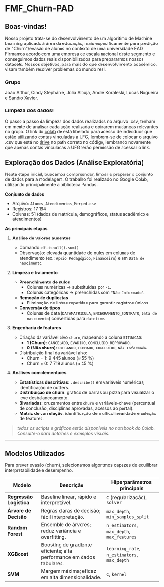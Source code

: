 # FMF_Churn-PAD

## Boas-vindas!
Nosso projeto trata-se do desenvolvimento de um algoritimo de Machine Learning aplicado à área da educação, mais especificamente para predição de "Churn"/evasão de alunos no contexto de uma universidade EAD. 
Firmamos acordo com uma empresa de escala nacional deste segmento e conseguimos dados reais disponibilizados para prepararmos nossos datasets. Nossos objetivos, para mais do que desenvolvimento acadêmico, visam também resolver problemas do mundo real.

### Grupo
João Arthur, Cindy Stephánie, Júlia Albuja, André Koraleski, Lucas Nogueira e Sandro Xavier.


### Limpeza dos dados!

O passo a passo da limpeza dos dados realizados no arquivo .csv, tenham em mente de analisar cada ação realizada e opinarem mudanças relevantes no grupo. O link do [colab](https://colab.research.google.com/drive/1eoWDy48g5JCYWvaJrJmGMkxPT6pWQXM7?usp=sharing) de está liberado para acesso de indivíduos que estão utilizando contas vinculadas a UFG, lembrem-se de colocar o arquivo .csv que está no [drive](https://drive.google.com/drive/folders/1G6vIumLHe8rB-FUZhAe4ovnqerbAlr7X?usp=sharing) no path correto no código, lembrando novamente que apenas contas vinculadas a UFG terão permissão de acessar o link.

## Exploração dos Dados (Análise Exploratória)

Nesta etapa inicial, buscamos compreender, limpar e preparar o conjunto de dados para a modelagem. O trabalho foi realizado no Google Colab, utilizando principalmente a biblioteca Pandas.

**Conjunto de dados**  
- Arquivo: `Alunos_Atendimentos_Merged.csv`  
- Registros: 17 164  
- Colunas: 51 (dados de matrícula, demográficos, status acadêmico e atendimentos)

**As principais etapas**  
1. **Análise de valores ausentes**  
   - Comando: `df.isnull().sum()`  
   - Observação: elevada quantidade de nulos em colunas de atendimento (ex.: `Apoio Pedagógico`, `Financeiro`) e em `Data de nascimento`.

2. **Limpeza e tratamento**  
   - **Preenchimento de nulos**  
     - Colunas numéricas → substituídas por `-1`.  
     - Colunas categóricas → preenchidas com `"Não Informado"`.  
   - **Remoção de duplicatas**  
     - Eliminação de linhas repetidas para garantir registros únicos.  
   - **Conversão de tipos**  
     - Colunas de data (`DATAMATRICULA`, `ENCERRAMENTO_CONTRATO`, `Data de nascimento`) convertidas para `datetime`.

3. **Engenharia de features**  
   - Criação da variável alvo `churn`, mapeando a coluna `SITUACAO`:  
     - **1 (Churn)**: `CANCELADO`, `EVADIDO`, `CONCLUIDO_REPROVADO`.  
     - **0 (Não churn)**: `CURSANDO`, `FORMADO`, `CONCLUIDO`, `Não Informado`.  
   - Distribuição final da variável alvo:  
     - Churn = 1: 9 445 alunos (≈ 55 %)  
     - Churn = 0: 7 719 alunos (≈ 45 %)  

4. **Análises complementares**  
   - **Estatísticas descritivas**: `.describe()` em variáveis numéricas; identificação de outliers.  
   - **Distribuição de churn**: gráfico de barras ou pizza para visualizar o leve desbalanceamento.  
   - **Bivariadas**: cruzamentos entre `churn` e variáveis-chave (percentual de conclusão, disciplinas aprovadas, acessos ao portal).  
   - **Matriz de correlação**: identificação de multicolinearidade e seleção de features.

> *todos os scripts e gráficos estão disponíveis no notebook do Colab. Consulte-o para detalhes e exemplos visuais.*

---

## Modelos Utilizados

Para prever evasão (churn), selecionamos algoritmos capazes de equilibrar interpretabilidade e desempenho.

| Modelo                      | Descrição                                                                                   | Hiperparâmetros principais                  |
|-----------------------------|---------------------------------------------------------------------------------------------|---------------------------------------------|
| **Regressão Logística**     | Baseline linear, rápido e interpretável.                                                    | `C` (regularização), `solver`               |
| **Árvore de Decisão**       | Regras claras de decisão; fácil interpretação.                                               | `max_depth`, `min_samples_split`            |
| **Random Forest**           | Ensemble de árvores; reduz variância e overfitting.                                         | `n_estimators`, `max_depth`, `max_features` |
| **XGBoost**                 | Boosting de gradiente eficiente; alta performance em dados tabulares.                        | `learning_rate`, `n_estimators`, `max_depth`|
| **SVM**                     | Margem máxima; eficaz em alta dimensionalidade.                                             | `C`, `kernel`                               |

